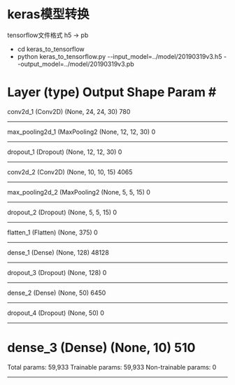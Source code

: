# keras模型转换
tensorflow文件格式 h5 -> pb
* cd keras_to_tensorflow
* python keras_to_tensorflow.py --input_model=../model/20190319v3.h5 --output_model=../model/20190319v3.pb


Layer (type)                 Output Shape              Param #
=================================================================
conv2d_1 (Conv2D)            (None, 24, 24, 30)        780
_________________________________________________________________
max_pooling2d_1 (MaxPooling2 (None, 12, 12, 30)        0
_________________________________________________________________
dropout_1 (Dropout)          (None, 12, 12, 30)        0
_________________________________________________________________
conv2d_2 (Conv2D)            (None, 10, 10, 15)        4065
_________________________________________________________________
max_pooling2d_2 (MaxPooling2 (None, 5, 5, 15)          0
_________________________________________________________________
dropout_2 (Dropout)          (None, 5, 5, 15)          0
_________________________________________________________________
flatten_1 (Flatten)          (None, 375)               0
_________________________________________________________________
dense_1 (Dense)              (None, 128)               48128
_________________________________________________________________
dropout_3 (Dropout)          (None, 128)               0
_________________________________________________________________
dense_2 (Dense)              (None, 50)                6450
_________________________________________________________________
dropout_4 (Dropout)          (None, 50)                0
_________________________________________________________________
dense_3 (Dense)              (None, 10)                510
=================================================================
Total params: 59,933
Trainable params: 59,933
Non-trainable params: 0
_________________________________________________________________